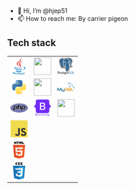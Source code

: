 - 👋 Hi, I’m @hjep51
- 📫 How to reach me: By carrier pigeon

## Tech stack

| | | |
|-|-|-|
|[<img src="https://raw.githubusercontent.com/devicons/devicon/master/icons/java/java-original.svg" width="40" height="40">](https://www.java.com)|[<img src="https://www.vectorlogo.zone/logos/springio/springio-icon.svg" width="40" height="40">](https://spring.io/)|[<img src="https://raw.githubusercontent.com/devicons/devicon/master/icons/postgresql/postgresql-original-wordmark.svg" width="40" height="40">](https://www.postgresql.org)|
|[<img src="https://raw.githubusercontent.com/devicons/devicon/master/icons/python/python-original.svg" width="40" height="40">](https://www.python.org)|[<img src="https://www.vectorlogo.zone/logos/graphql/graphql-icon.svg" width="40" height="40">](https://graphql.org)|[<img src="https://raw.githubusercontent.com/devicons/devicon/master/icons/mysql/mysql-original-wordmark.svg" width="40" height="40">](https://www.mysql.com/)|
|[<img src="https://raw.githubusercontent.com/devicons/devicon/master/icons/php/php-original.svg" width="40" height="40">](https://www.php.net)|[<img src="https://raw.githubusercontent.com/devicons/devicon/master/icons/bootstrap/bootstrap-plain-wordmark.svg" width="40" height="40">](https://getbootstrap.com)|[<img src="https://www.vectorlogo.zone/logos/git-scm/git-scm-icon.svg" width="40" height="40">](https://git-scm.com/)|
|[<img src="https://raw.githubusercontent.com/devicons/devicon/master/icons/javascript/javascript-original.svg" width="40" height="40">](https://developer.mozilla.org/en-US/docs/Web/JavaScript)|||
|[<img src="https://raw.githubusercontent.com/devicons/devicon/master/icons/html5/html5-original-wordmark.svg" width="40" height="40">](https://www.w3.org/html/)|||
|[<img src="https://raw.githubusercontent.com/devicons/devicon/master/icons/css3/css3-original-wordmark.svg" width="40" height="40">](https://www.w3schools.com/css/)|||
